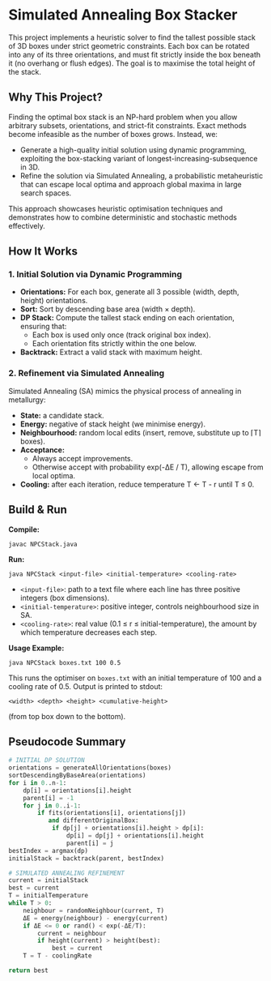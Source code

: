 # Simulated Annealing Box Stacker

This project implements a heuristic solver to find the tallest possible stack of 3D boxes under strict geometric constraints. Each box can be rotated into any of its three orientations, and must fit strictly inside the box beneath it (no overhang or flush edges). The goal is to maximise the total height of the stack.

## Why This Project?

Finding the optimal box stack is an NP-hard problem when you allow arbitrary subsets, orientations, and strict-fit constraints. Exact methods become infeasible as the number of boxes grows. Instead, we:

- Generate a high-quality initial solution using dynamic programming, exploiting the box-stacking variant of longest-increasing-subsequence in 3D.
- Refine the solution via Simulated Annealing, a probabilistic metaheuristic that can escape local optima and approach global maxima in large search spaces.

This approach showcases heuristic optimisation techniques and demonstrates how to combine deterministic and stochastic methods effectively.

## How It Works

### 1. Initial Solution via Dynamic Programming

- **Orientations:** For each box, generate all 3 possible (width, depth, height) orientations.
- **Sort:** Sort by descending base area (width × depth).
- **DP Stack:** Compute the tallest stack ending on each orientation, ensuring that:
  - Each box is used only once (track original box index).
  - Each orientation fits strictly within the one below.
- **Backtrack:** Extract a valid stack with maximum height.

### 2. Refinement via Simulated Annealing

Simulated Annealing (SA) mimics the physical process of annealing in metallurgy:

- **State:** a candidate stack.
- **Energy:** negative of stack height (we minimise energy).
- **Neighbourhood:** random local edits (insert, remove, substitute up to ⌈T⌉ boxes).
- **Acceptance:**
  - Always accept improvements.
  - Otherwise accept with probability exp(-ΔE / T), allowing escape from local optima.
- **Cooling:** after each iteration, reduce temperature T ← T - r until T ≤ 0.

## Build & Run

**Compile:**

```
javac NPCStack.java
```

**Run:**

```
java NPCStack <input-file> <initial-temperature> <cooling-rate>
```

- `<input-file>`: path to a text file where each line has three positive integers (box dimensions).
- `<initial-temperature>`: positive integer, controls neighbourhood size in SA.
- `<cooling-rate>`: real value (0.1 ≤ r ≤ initial-temperature), the amount by which temperature decreases each step.

**Usage Example:**

```
java NPCStack boxes.txt 100 0.5
```

This runs the optimiser on `boxes.txt` with an initial temperature of 100 and a cooling rate of 0.5. Output is printed to stdout:

```
<width> <depth> <height> <cumulative-height>
```
(from top box down to the bottom).

## Pseudocode Summary

```python
# INITIAL DP SOLUTION
orientations = generateAllOrientations(boxes)
sortDescendingByBaseArea(orientations)
for i in 0..n-1:
    dp[i] = orientations[i].height
    parent[i] = -1
    for j in 0..i-1:
        if fits(orientations[i], orientations[j])
           and differentOriginalBox:
            if dp[j] + orientations[i].height > dp[i]:
                dp[i] = dp[j] + orientations[i].height
                parent[i] = j
bestIndex = argmax(dp)
initialStack = backtrack(parent, bestIndex)

# SIMULATED ANNEALING REFINEMENT
current = initialStack
best = current
T = initialTemperature
while T > 0:
    neighbour = randomNeighbour(current, T)
    ΔE = energy(neighbour) - energy(current)
    if ΔE <= 0 or rand() < exp(-ΔE/T):
        current = neighbour
        if height(current) > height(best):
            best = current
    T = T - coolingRate

return best
```

